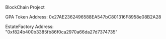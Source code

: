 BlockChain Project

GPA Token Address: 0x27AE2362496588EA547bC801316F8958e08B2A28

EstateFactory Address: "0xf824b400b3385fb86f0ca2970a66da27d7374735"